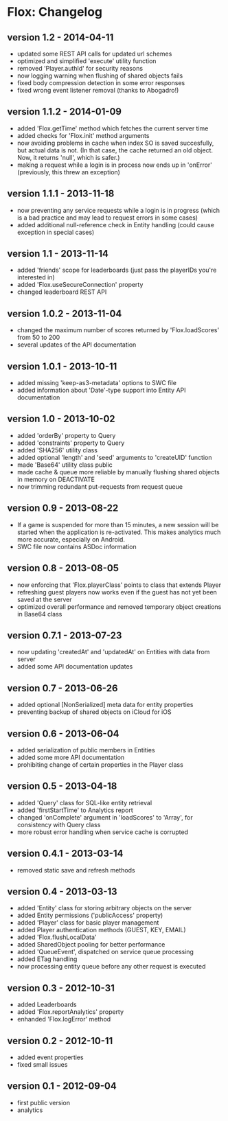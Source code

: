 Flox: Changelog
===============

version 1.2 - 2014-04-11
------------------------

* updated some REST API calls for updated url schemes
* optimized and simplified 'execute' utility function
* removed 'Player.authId' for security reasons
* now logging warning when flushing of shared objects fails
* fixed body compression detection in some error responses
* fixed wrong event listener removal (thanks to Abogadro!)

version 1.1.2 - 2014-01-09
--------------------------

* added 'Flox.getTime' method which fetches the current server time
* added checks for 'Flox.init' method arguments
* now avoiding problems in cache when index SO is saved succesfully, but actual data is not.
  (In that case, the cache returned an old object. Now, it returns 'null', which is safer.)
* making a request while a login is in process now ends up in 'onError'
  (previously, this threw an exception)

version 1.1.1 - 2013-11-18
--------------------------

* now preventing any service requests while a login is in progress
  (which is a bad practice and may lead to request errors in some cases)
* added additional null-reference check in Entity handling
  (could cause exception in special cases)

version 1.1 - 2013-11-14
------------------------

* added 'friends' scope for leaderboards (just pass the playerIDs you're interested in)
* added 'Flox.useSecureConnection' property
* changed leaderboard REST API

version 1.0.2 - 2013-11-04
--------------------------

* changed the maximum number of scores returned by 'Flox.loadScores' from 50 to 200
* several updates of the API documentation

version 1.0.1 - 2013-10-11
--------------------------

* added missing 'keep-as3-metadata' options to SWC file
* added information about 'Date'-type support into Entity API documentation

version 1.0 - 2013-10-02
------------------------

* added 'orderBy' property to Query
* added 'constraints' property to Query
* added 'SHA256' utility class
* added optional 'length' and 'seed' arguments to 'createUID' function
* made 'Base64' utility class public
* made cache & queue more reliable by manually flushing shared objects in memory on DEACTIVATE
* now trimming redundant put-requests from request queue

version 0.9 - 2013-08-22
------------------------

* If a game is suspended for more than 15 minutes, a new session will be started when the
  application is re-activated. This makes analytics much more accurate, especially on Android.
* SWC file now contains ASDoc information

version 0.8 - 2013-08-05
------------------------

* now enforcing that 'Flox.playerClass' points to class that extends Player
* refreshing guest players now works even if the guest has not yet been saved at the server
* optimized overall performance and removed temporary object creations in Base64 class

version 0.7.1 - 2013-07-23
--------------------------

* now updating 'createdAt' and 'updatedAt' on Entities with data from server
* added some API documentation updates

version 0.7 - 2013-06-26
------------------------

* added optional [NonSerialized] meta data for entity properties
* preventing backup of shared objects on iCloud for iOS

version 0.6 - 2013-06-04
------------------------

* added serialization of public members in Entities
* added some more API documentation
* prohibiting change of certain properties in the Player class

version 0.5 - 2013-04-18
------------------------

* added 'Query' class for SQL-like entity retrieval
* added 'firstStartTime' to Analytics report
* changed 'onComplete' argument in 'loadScores' to 'Array', for consistency with Query class
* more robust error handling when service cache is corrupted

version 0.4.1 - 2013-03-14
--------------------------

* removed static save and refresh methods

version 0.4 - 2013-03-13
------------------------

* added 'Entity' class for storing arbitrary objects on the server
* added Entity permissions ('publicAccess' property)
* added 'Player' class for basic player management
* added Player authentication methods (GUEST, KEY, EMAIL)
* added 'Flox.flushLocalData'
* added SharedObject pooling for better performance
* added 'QueueEvent', dispatched on service queue processing
* added ETag handling
* now processing entity queue before any other request is executed

version 0.3 - 2012-10-31
------------------------

* added Leaderboards
* added 'Flox.reportAnalytics' property
* enhanded 'Flox.logError' method


version 0.2 - 2012-10-11
------------------------

* added event properties
* fixed small issues


version 0.1 - 2012-09-04
------------------------

* first public version
* analytics
